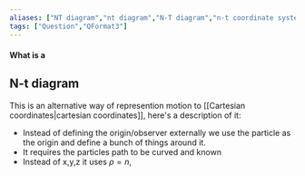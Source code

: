 ```yaml
---
aliases: ["NT diagram","nt diagram","N-T diagram","n-t coordinate system"]
tags: ["Question","QFormat3"]
---
```


#### What is a
## N-t diagram

This is an alternative way of represention motion to [[Cartesian coordinates|cartesian coordinates]], here's a description of it:
- Instead of defining the origin/observer externally we use the particle as the origin and define a bunch of things around it. 
- It requires the particles path to be curved and known
- Instead of x,y,z it uses $\rho=n,$